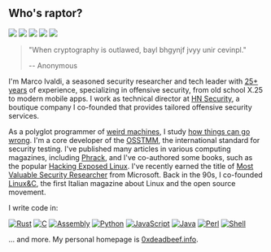## Who's raptor?
[![](https://img.shields.io/github/stars/0xdea?style=flat&color=yellow)](https://github.com/0xdea)
[![](https://user-badge.committers.top/italy/0xdea.svg?style=flat&color=green)](https://user-badge.committers.top/italy/0xdea)
[![](https://img.shields.io/github/followers/0xdea?style=flat&color=red)](https://github.com/gayanvoice/top-github-users/blob/main/markdown/followers/italy.md)
[![](https://img.shields.io/badge/twitter-%400xdea-blue.svg)](https://twitter.com/0xdea)
[![](https://img.shields.io/badge/mastodon-%40raptor-purple.svg)](https://infosec.exchange/@raptor)

> "When cryptography is outlawed, bayl bhgynjf jvyy unir cevinpl."
>
> -- Anonymous 

I'm Marco Ivaldi, a seasoned security researcher and tech leader with [25+ years](https://packetstormsecurity.com/files/author/191/) of experience, specializing in offensive security, from old school X.25 to modern mobile apps. I work as technical director at [HN Security](https://security.humanativaspa.it/), a boutique company I co-founded that provides tailored offensive security services. 

As a polyglot programmer of [weird machines](https://www.exploit-db.com/?author=315), I study [how things can go wrong](https://how.complexsystems.fail/). I'm a core developer of the [OSSTMM](http://www.osstmm.org/), the international standard for security testing. I've published many articles in various computing magazines, including [Phrack](http://phrack.org/issues/70/13.html#article), and I've co-authored some books, such as the popular [Hacking Exposed Linux](https://www.amazon.com/Hacking-Exposed-Linux/dp/0072262575). I've recently earned the title of [Most Valuable Security Researcher](https://msrc.microsoft.com/blog/2024/08/congratulations-to-the-msrc-2024-most-valuable-security-researchers/) from Microsoft. Back in the 90s, I co-founded [Linux&C](https://0xdeadbeef.info/stuff/lc0.jpg), the first Italian magazine about Linux and the open source movement.

I write code in:  

[![Rust](https://img.shields.io/badge/rust-dea584.svg?style=for-the-badge&logo=rust&logoColor=black)](https://www.rust-lang.org/)
[![C](https://img.shields.io/badge/c-555555.svg?style=for-the-badge&logo=c&logoColor=white)](https://www.open-std.org/jtc1/sc22/wg14/)
[![Assembly](https://img.shields.io/badge/assembly-6e4c13.svg?style=for-the-badge&logo=intel&logoColor=white)](https://en.wikipedia.org/wiki/Assembly_language)
[![Python](https://img.shields.io/badge/python-3572a5?style=for-the-badge&logo=python&logoColor=white)](https://www.python.org/)
[![JavaScript](https://img.shields.io/badge/javascript-f1E05a.svg?style=for-the-badge&logo=javascript&logoColor=black)](https://ecma-international.org/publications-and-standards/standards/ecma-262/)
[![Java](https://img.shields.io/badge/java-b07219.svg?style=for-the-badge&logo=openjdk&logoColor=white)](https://www.java.com/)
[![Perl](https://img.shields.io/badge/perl-0298c3.svg?style=for-the-badge&logo=perl&logoColor=white)](https://www.perl.org/)
[![Shell](https://img.shields.io/badge/shell-89e051.svg?style=for-the-badge&logo=gnu-bash&logoColor=black)](https://www.gnu.org/software/bash/)

... and more. My personal homepage is [0xdeadbeef.info](https://0xdeadbeef.info/).
